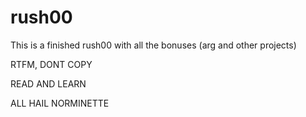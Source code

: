 # rush00

This is a finished rush00 with all the bonuses (arg and other projects)


RTFM, DONT COPY

READ AND LEARN

ALL HAIL NORMINETTE 
